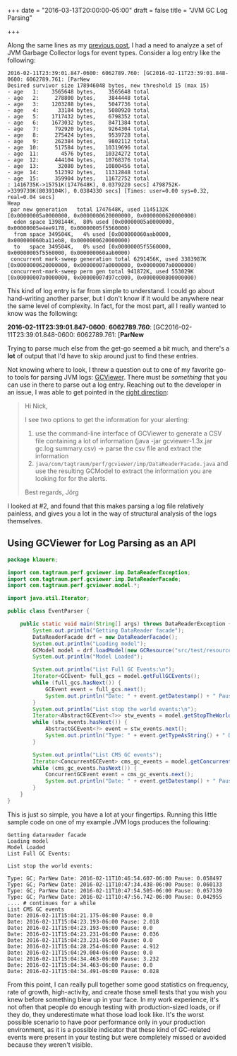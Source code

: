 +++
date = "2016-03-13T20:00:00-05:00"
draft = false
title = "JVM GC Log Parsing"

+++

Along the same lines as my [previous post](2016/netgearlogs), I had a need to
analyze a set of JVM Garbage Collector logs for event types.  Consider a log
entry like the following:

```
2016-02-11T23:39:01.847-0600: 6062789.760: [GC2016-02-11T23:39:01.848-0600: 6062789.761: [ParNew
Desired survivor size 178946048 bytes, new threshold 15 (max 15)
- age   1:    3565648 bytes,    3565648 total
- age   2:     278800 bytes,    3844448 total
- age   3:    1203288 bytes,    5047736 total
- age   4:      33184 bytes,    5080920 total
- age   5:    1717432 bytes,    6798352 total
- age   6:    1673032 bytes,    8471384 total
- age   7:     792920 bytes,    9264304 total
- age   8:     275424 bytes,    9539728 total
- age   9:     262384 bytes,    9802112 total
- age  10:     517584 bytes,   10319696 total
- age  11:       4576 bytes,   10324272 total
- age  12:     444104 bytes,   10768376 total
- age  13:      32080 bytes,   10800456 total
- age  14:     512392 bytes,   11312848 total
- age  15:     359904 bytes,   11672752 total
: 1416735K->15751K(1747648K), 0.0379220 secs] 4798752K->3399739K(8039104K), 0.0384330 secs] [Times: user=0.00 sys=0.32, real=0.04 secs]
Heap
 par new generation   total 1747648K, used 1145132K [0x00000005a0000000, 0x0000000620000000, 0x0000000620000000)
  eden space 1398144K,  80% used [0x00000005a0000000, 0x00000005e4ee9178, 0x00000005f5560000)
  from space 349504K,   4% used [0x000000060aab0000, 0x000000060ba11eb8, 0x0000000620000000)
  to   space 349504K,   0% used [0x00000005f5560000, 0x00000005f5560000, 0x000000060aab0000)
 concurrent mark-sweep generation total 6291456K, used 3383987K [0x0000000620000000, 0x00000007a0000000, 0x00000007a0000000)
 concurrent-mark-sweep perm gen total 941872K, used 553029K [0x00000007a0000000, 0x00000007d97cc000, 0x0000000800000000)
```

This kind of log entry is far from simple to understand.  I could go about
hand-writing another parser, but I don't know if it would be anywhere near the
same level of complexity.  In fact, for the most part, all I really wanted to
know was the following:

**2016-02-11T23:39:01.847-0600**: **6062789.760**: [GC2016-02-11T23:39:01.848-0600: 6062789.761: [**ParNew**

Trying to parse much else from the get-go seemed a bit much, and there's
a **lot** of output that I'd have to skip around just to find these entries.

Not knowing where to look, I threw a question out to one of my favorite go-to
tools for parsing JVM logs: [GCViewer](https://github.com/chewiebug/GCViewer).
There must be _something_ that you can use in there to parse out a log entry.
Reaching out to the developer in an issue, I was able to get pointed in the
[right direction](https://github.com/chewiebug/GCViewer/issues/164#issuecomment-195405552):

> Hi Nick,
>
> I see two options to get the information for your alerting:
>
>   1. use the command-line interface of GCViewer to generate a CSV file
>      containing a lot of information (java -jar gcviewer-1.3x.jar gc.log
>      summary.csv) -> parse the csv file and extract the information
>   2. `java/com/tagtraum/perf/gcviewer/imp/DataReaderFacade.java` and use
>      the resulting GCModel to extract the information you are looking for for
>      the alerts.
>
> Best regards,
> Jörg

I looked at #2, and found that this makes parsing a log file relatively
painless, and gives you a lot in the way of structural analysis of the logs
themselves.

## Using GCViewer for Log Parsing as an API

```java
package klauern;

import com.tagtraum.perf.gcviewer.imp.DataReaderException;
import com.tagtraum.perf.gcviewer.imp.DataReaderFacade;
import com.tagtraum.perf.gcviewer.model.*;

import java.util.Iterator;

public class EventParser {

    public static void main(String[] args) throws DataReaderException {
        System.out.println("Getting DataReader facade");
        DataReaderFacade drf = new DataReaderFacade();
        System.out.println("Loading model");
        GCModel model = drf.loadModel(new GCResource("src/test/resources/gc-log.current"));
        System.out.println("Model Loaded");

        System.out.println("List Full GC Events:\n");
        Iterator<GCEvent> full_gcs = model.getFullGCEvents();
        while (full_gcs.hasNext()) {
            GCEvent event = full_gcs.next();
            System.out.println("Date: " + event.getDatestamp() + " Pause: " + event.getPause());
        }
        System.out.println("List stop the world events:\n");
        Iterator<AbstractGCEvent<?>> stw_events = model.getStopTheWorldEvents();
        while (stw_events.hasNext()) {
            AbstractGCEvent<?> event = stw_events.next();
            System.out.println("Type: " + event.getTypeAsString() + " Date: " + event.getDatestamp() + " Pause: " + event.getPause());
        }

        System.out.println("List CMS GC events");
        Iterator<ConcurrentGCEvent> cms_gc_events = model.getConcurrentGCEvents();
        while (cms_gc_events.hasNext()) {
            ConcurrentGCEvent event = cms_gc_events.next();
            System.out.println("Date: " + event.getDatestamp() + " Pause: " + event.getPause());
        }
    }
}
```

This is just so simple, you have a lot at your fingertips.  Running this little
sample code on one of my example JVM logs produces the following:

```
Getting datareader facade
Loading model
Model Loaded
List Full GC Events:

List stop the world events:

Type: GC; ParNew Date: 2016-02-11T10:46:54.607-06:00 Pause: 0.058497
Type: GC; ParNew Date: 2016-02-11T10:47:34.438-06:00 Pause: 0.060133
Type: GC; ParNew Date: 2016-02-11T10:47:54.505-06:00 Pause: 0.057339
Type: GC; ParNew Date: 2016-02-11T10:47:56.742-06:00 Pause: 0.042955
.... # continues for a while
List CMS GC events
Date: 2016-02-11T15:04:21.175-06:00 Pause: 0.0
Date: 2016-02-11T15:04:23.193-06:00 Pause: 2.018
Date: 2016-02-11T15:04:23.193-06:00 Pause: 0.0
Date: 2016-02-11T15:04:23.231-06:00 Pause: 0.036
Date: 2016-02-11T15:04:23.231-06:00 Pause: 0.0
Date: 2016-02-11T15:04:28.254-06:00 Pause: 4.912
Date: 2016-02-11T15:04:29.004-06:00 Pause: 0.0
Date: 2016-02-11T15:04:34.463-06:00 Pause: 3.232
Date: 2016-02-11T15:04:34.463-06:00 Pause: 0.0
Date: 2016-02-11T15:04:34.491-06:00 Pause: 0.028
```

From this point, I can really pull together some good statistics on frequency,
rate of growth, high-activity, and create those smell tests that you wish you
knew before something blew up in your face.  In my work experience, it's not
often that people do enough testing with production-sized loads, or if they do,
they underestimate what those load look like.  It's the worst possible scenario
to have poor performance only in your production environment, as it is
a possible indicator that these kind of GC-related events were present in your
testing but were completely missed or avoided because they weren't visible.
